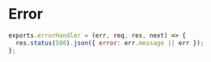 # Error

```javascript
exports.errorHandler = (err, req, res, next) => {
  res.status(500).json({ error: err.message || err });
};

```
